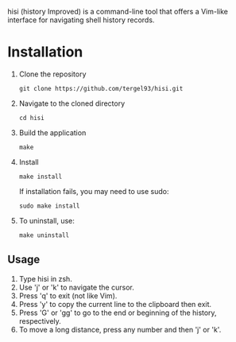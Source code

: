 hisi (history Improved) is a command-line tool that offers a Vim-like interface for navigating shell history records.

# Installation
1. Clone the repository
   ```shell
   git clone https://github.com/tergel93/hisi.git
   ```

2. Navigate to the cloned directory
   ```shell
   cd hisi
   ```
3. Build the application
   ```shell
   make
   ```
4. Install
   ```shell
   make install
   ```
   If installation fails, you may need to use sudo:
   ```shell
   sudo make install
   ```
5. To uninstall, use:
   ```shell
   make uninstall
   ```

## Usage
1. Type hisi in zsh.
2. Use 'j' or 'k' to navigate the cursor.
3. Press 'q' to exit (not like Vim).
4. Press 'y' to copy the current line to the clipboard then exit.
5. Press 'G' or 'gg' to go to the end or beginning of the history, respectively.
6. To move a long distance, press any number and then 'j' or 'k'.




